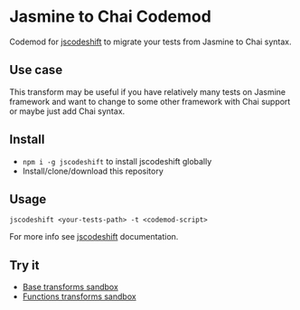 # Jasmine to Chai Codemod

Codemod for [jscodeshift] to migrate your tests from Jasmine to Chai syntax.

## Use case

This transform may be useful if you have relatively many tests on Jasmine
framework and want to change to some other framework with Chai support or maybe
just add Chai syntax.

## Install

* `npm i -g jscodeshift` to install jscodeshift globally
* Install/clone/download this repository

## Usage

`jscodeshift <your-tests-path> -t <codemod-script>`

For more info see [jscodeshift] documentation.

## Try it

* [Base transforms sandbox]
* [Functions transforms sandbox]

[jscodeshift]: https://github.com/facebook/jscodeshift
[Base transforms sandbox]: https://astexplorer.net/#/iJTkqcTYBm/13
[Functions transforms sandbox]: https://astexplorer.net/#/zIASXvr2Za
